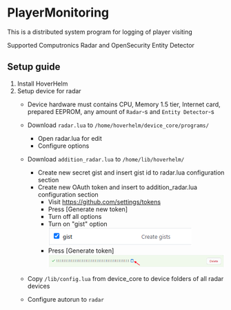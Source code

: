 # PlayerMonitoring
This is a distributed system program for logging of player visiting

Supported Computronics Radar and OpenSecurity Entity Detector

## Setup guide
1. Install HoverHelm
2. Setup device for radar
    + Device hardware must contains CPU, Memory 1.5 tier, Internet card, prepared EEPROM, any amount of `Radar`-s and `Entity Detector`-s
    + Download `radar.lua` to `/home/hoverhelm/device_core/programs/`
        * Open radar.lua for edit
        * Configure options
    + Download `addition_radar.lua` to `/home/lib/hoverhelm/`
        * Create new secret gist and insert gist id to radar.lua configuration section
        * Create new OAuth token and insert to addition_radar.lua configuration section
            - Visit https://github.com/settings/tokens
            - Press [Generate new token]
            - Turn off all options
            - Turn on "gist" option 
![help](https://github.com/hohserg1/OpenComputersPrograms/blob/master/player-monitoring/help1.png?raw=true)
            - Press [Generate token]
![help](https://github.com/hohserg1/OpenComputersPrograms/blob/master/player-monitoring/help2.png?raw=true)
        
    + Copy `/lib/config.lua` from device_core to device folders of all radar devices
    + Configure autorun to `radar`
